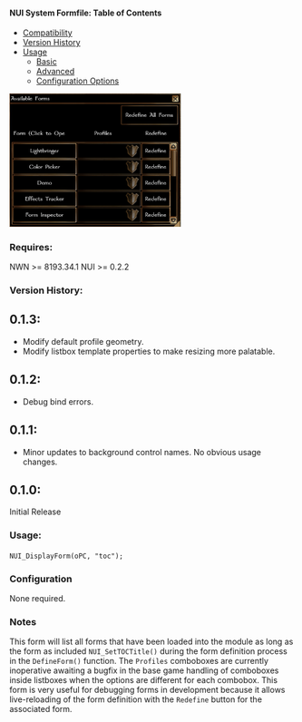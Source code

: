 #### **NUI System Formfile: Table of Contents**

- [Compatibility](#compatibility)
- [Version History](#version-history)
- [Usage](#usage)
    - [Basic](#basic)
    - [Advanced](#advanced)
    - [Configuration Options](#configuration)

<img src="../../.images/table_of_contents.png"  width="60%" height="60%">

### Requires:

NWN >= 8193.34.1
NUI >= 0.2.2

### Version History:

## 0.1.3:
- Modify default profile geometry.
- Modify listbox template properties to make resizing more palatable.

## 0.1.2:
- Debug bind errors.

## 0.1.1:
- Minor updates to background control names.  No obvious usage changes.

## 0.1.0:

Initial Release

### Usage:

`NUI_DisplayForm(oPC, "toc");`

### Configuration

None required.

### Notes

This form will list all forms that have been loaded into the module as long as the form as included `NUI_SetTOCTitle()` during the form definition process in the `DefineForm()` function. The `Profiles` comboboxes are currently inoperative awaiting a bugfix in the base game handling of comboboxes inside listboxes when the options are different for each combobox.  This form is very useful for debugging forms in development because it allows live-reloading of the form definition with the `Redefine` button for the associated form.
